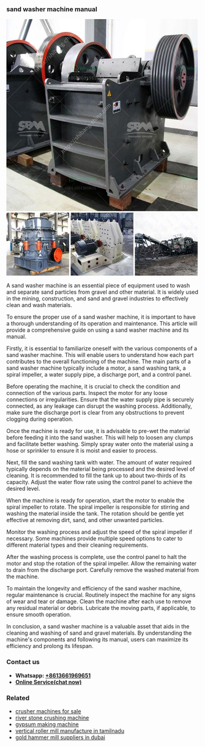 <h3>sand washer machine manual</h3><img src='1708498312.jpg' alt=''><p>A sand washer machine is an essential piece of equipment used to wash and separate sand particles from gravel and other material. It is widely used in the mining, construction, and sand and gravel industries to effectively clean and wash materials.</p><p>To ensure the proper use of a sand washer machine, it is important to have a thorough understanding of its operation and maintenance. This article will provide a comprehensive guide on using a sand washer machine and its manual.</p><p>Firstly, it is essential to familiarize oneself with the various components of a sand washer machine. This will enable users to understand how each part contributes to the overall functioning of the machine. The main parts of a sand washer machine typically include a motor, a sand washing tank, a spiral impeller, a water supply pipe, a discharge port, and a control panel.</p><p>Before operating the machine, it is crucial to check the condition and connection of the various parts. Inspect the motor for any loose connections or irregularities. Ensure that the water supply pipe is securely connected, as any leakage can disrupt the washing process. Additionally, make sure the discharge port is clear from any obstructions to prevent clogging during operation.</p><p>Once the machine is ready for use, it is advisable to pre-wet the material before feeding it into the sand washer. This will help to loosen any clumps and facilitate better washing. Simply spray water onto the material using a hose or sprinkler to ensure it is moist and easier to process.</p><p>Next, fill the sand washing tank with water. The amount of water required typically depends on the material being processed and the desired level of cleaning. It is recommended to fill the tank up to about two-thirds of its capacity. Adjust the water flow rate using the control panel to achieve the desired level.</p><p>When the machine is ready for operation, start the motor to enable the spiral impeller to rotate. The spiral impeller is responsible for stirring and washing the material inside the tank. The rotation should be gentle yet effective at removing dirt, sand, and other unwanted particles.</p><p>Monitor the washing process and adjust the speed of the spiral impeller if necessary. Some machines provide multiple speed options to cater to different material types and their cleaning requirements.</p><p>After the washing process is complete, use the control panel to halt the motor and stop the rotation of the spiral impeller. Allow the remaining water to drain from the discharge port. Carefully remove the washed material from the machine.</p><p>To maintain the longevity and efficiency of the sand washer machine, regular maintenance is crucial. Routinely inspect the machine for any signs of wear and tear or damage. Clean the machine after each use to remove any residual material or debris. Lubricate the moving parts, if applicable, to ensure smooth operation.</p><p>In conclusion, a sand washer machine is a valuable asset that aids in the cleaning and washing of sand and gravel materials. By understanding the machine's components and following its manual, users can maximize its efficiency and prolong its lifespan.</p><h3>Contact us</h3><ul><li><strong>Whatsapp:&nbsp;<a href="https://wa.me/8613661969651">+8613661969651</a></strong></li><li><a href="https://swt.shibang-china.com/?git&amp;zhl&amp;sand washer machine manual"><strong>Online Service(chat now)</strong></a></li></ul><h3>Related</h3><ul><li><a href='crusher machines for sale.md'>crusher machines for sale</a></li><li><a href='river stone crushing machine.md'>river stone crushing machine</a></li><li><a href='gypsum making machine.md'>gypsum making machine</a></li><li><a href='vertical roller mill manufacture in tamilnadu.md'>vertical roller mill manufacture in tamilnadu</a></li><li><a href='gold hammer mill suppliers in dubai.md'>gold hammer mill suppliers in dubai</a></li></ul>